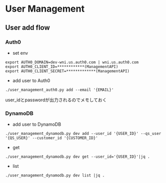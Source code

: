# User Management

## User add flow

### Auth0

- set env

```
export AUTH0_DOMAIN=dev-wni.us.auth0.com | wni.us.auth0.com
export AUTH0_CLIENT_ID=************(ManagementAPI)
export AUTH0_CLIENT_SECRET=*************(ManagementAPI)
```

- add user to Auth0

```
./user_management_auth0.py add --email '{EMAIL}'
```

user_idとpasswordが出力されるのでメモしておく

### DynamoDB

- add user to DynamoDB

```
./user_management_dynamodb.py dev add --user_id '{USER_ID}' --qs_user '{QS_USER}' --customer_id '{CUSTOMER_ID}'
```

- get

```
./user_management_dynamodb.py dev get --user_id='{USER_ID}'|jq .
```

- list

```
./user_management_dynamodb.py dev list |jq .
```

